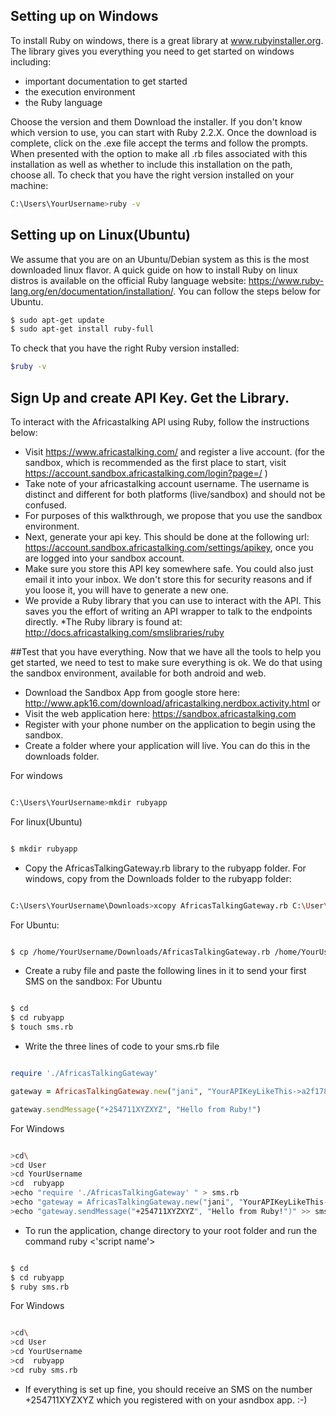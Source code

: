 ## Setting up on Windows
To install Ruby on windows, there is a great library at www.rubyinstaller.org. 
The library gives you everything you need to get started on windows including: 
* important documentation to get started
 * the execution environment
 * the Ruby language
 

Choose the version and them Download the installer. If you don't know which version to use, you can start with Ruby 2.2.X. Once the download is complete, click on the .exe file accept the terms and follow the prompts. 
When presented with the option to make all .rb files associated with this installation as well as whether to include this installation on the path, choose all.
To check that you have the right version installed on your machine:

```sh
C:\Users\YourUsername>ruby -v
```

## Setting up on Linux(Ubuntu)
We assume that you are on an Ubuntu/Debian system as this is the most downloaded linux flavor. A quick guide on how to install Ruby on linux distros is available on the official Ruby language website: https://www.ruby-lang.org/en/documentation/installation/.
You can follow the steps below for Ubuntu.

```sh
$ sudo apt-get update
$ sudo apt-get install ruby-full
```
To check that you have the right Ruby version installed:
```sh
$ruby -v
```

## Sign Up and create API Key. Get the Library.
To interact with the Africastalking API using Ruby, follow the instructions below:
* Visit https://www.africastalking.com/ and register a live account. (for the sandbox, which is recommended as the first place to start, visit  https://account.sandbox.africastalking.com/login?page=/ )
* Take note of your africastalking account username. The username is distinct and different for both platforms (live/sandbox) and should not be confused.
* For purposes of this walkthrough, we propose that you use the sandbox environment.
* Next, generate your api key. This should be done at the following url: https://account.sandbox.africastalking.com/settings/apikey, once you are logged into your sandbox account.
* Make sure you store this API key somewhere safe. You could also just email it into your inbox. We don't store this for security reasons and if you loose it, you will have to generate a new one.
* We provide a Ruby library that you can use to interact with the API. This saves you the effort of writing an API wrapper to talk to the endpoints directly.
*The Ruby library is found at: http://docs.africastalking.com/smslibraries/ruby

##Test that you have everything.
Now that we have all the tools to help you get started, we need to test to make sure everything is ok. 
We do that using the sandbox environment, available for both android and web.
* Download the Sandbox App from google store here: http://www.apk16.com/download/africastalking.nerdbox.activity.html or
* Visit the web application here: https://sandbox.africastalking.com
* Register with your phone number on the application to begin using the sandbox.
* Create a folder where your application will live. You can do this in the downloads folder.

For windows
```sh

C:\Users\YourUsername>mkdir rubyapp

```
For linux(Ubuntu)
```sh

$ mkdir rubyapp

```
* Copy the AfricasTalkingGateway.rb library to the rubyapp folder.
For windows, copy from the Downloads folder to the rubyapp folder:
```sh

C:\Users\YourUsername\Downloads>xcopy AfricasTalkingGateway.rb C:\User\YourUsername\rubyapp

```
For Ubuntu:
```sh

$ cp /home/YourUsername/Downloads/AfricasTalkingGateway.rb /home/YourUsername/rubyapp

```
* Create a ruby file and paste the following lines in it to send your first SMS on the sandbox:
For Ubuntu
```sh

$ cd
$ cd rubyapp
$ touch sms.rb

```
* Write the three lines of code to your sms.rb file

```ruby

require './AfricasTalkingGateway'

gateway = AfricasTalkingGateway.new("jani", "YourAPIKeyLikeThis->a2f1780b4bcd60323b9941675349cda487ba54109367f82532541636e9","sandbox")

gateway.sendMessage("+254711XYZXYZ", "Hello from Ruby!")


```

For Windows
```sh

>cd\
>cd User
>cd YourUsername
>cd  rubyapp
>echo "require './AfricasTalkingGateway' " > sms.rb
>echo "gateway = AfricasTalkingGateway.new("jani", "YourAPIKeyLikeThis->a2f1780b4bcd60323b9941675349cda487ba54109367f82532541636e9","sandbox")" >> sms.rb
>echo "gateway.sendMessage("+254711XYZXYZ", "Hello from Ruby!")" >> sms.rb

```

* To run the application, change directory to your root folder and run the command ruby <'script name'>

```sh

$ cd
$ cd rubyapp
$ ruby sms.rb 

```

For Windows
```sh

>cd\
>cd User
>cd YourUsername
>cd  rubyapp
>cd ruby sms.rb

```
* If everything is set up fine, you should receive an SMS on the number +254711XYZXYZ which you registered with on your asndbox app. :-)
